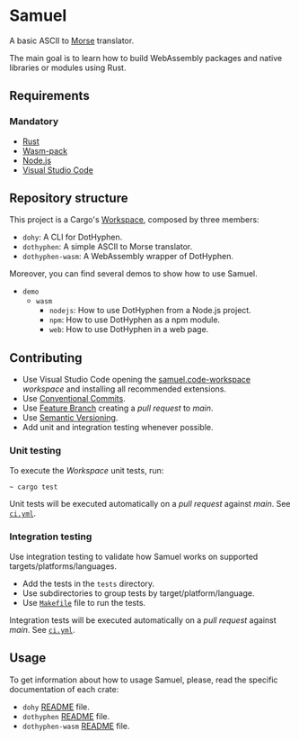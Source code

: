 # Samuel

A basic ASCII to [Morse](https://en.wikipedia.org/wiki/Morse_code) translator.

The main goal is to learn how to build WebAssembly packages and native libraries or modules using Rust.

## Requirements

### Mandatory

* [Rust](https://rustup.rs/)
* [Wasm-pack](https://rustwasm.github.io/wasm-pack/installer/)
* [Node.js](https://nodejs.org)
* [Visual Studio Code](https://code.visualstudio.com/)

## Repository structure

This project is a Cargo's [Workspace](https://doc.rust-lang.org/cargo/reference/workspaces.html), composed by three members:

* `dohy`: A CLI for DotHyphen.
* `dothyphen`: A simple ASCII to Morse translator.
* `dothyphen-wasm`: A WebAssembly wrapper of DotHyphen.

Moreover, you can find several demos to show how to use Samuel.

* `demo`
  * `wasm`
    * `nodejs`: How to use DotHyphen from a Node.js project.
    * `npm`: How to use DotHyphen as a npm module.
    * `web`: How to use DotHyphen in a web page.

## Contributing

* Use Visual Studio Code opening the [samuel.code-workspace](./samuel.code-workspace) _workspace_ and installing all recommended extensions.
* Use [Conventional Commits](https://www.conventionalcommits.org).
* Use [Feature Branch](https://www.atlassian.com/git/tutorials/comparing-workflows/feature-branch-workflow) creating a _pull request_ to _main_.
* Use [Semantic Versioning](https://semver.org/).
* Add unit and integration testing whenever possible.

### Unit testing

To execute the _Workspace_ unit tests, run:

```bash
~ cargo test
```

Unit tests will be executed automatically on a _pull request_ against _main_. See [`ci.yml`](./.github/workflows/ci.yml).

### Integration testing

Use integration testing to validate how Samuel works on supported targets/platforms/languages.

* Add the tests in the `tests` directory.
* Use subdirectories to group tests by target/platform/language.
* Use [`Makefile`](./Makefile) file to run the tests.

Integration tests will be executed automatically on a _pull request_ against _main_. See [`ci.yml`](./.github/workflows/ci.yml).

## Usage

To get information about how to usage Samuel, please, read the specific documentation of each crate:

* `dohy` [README](./dohy/README.md) file.
* `dothyphen` [README](./dothyphen/README.md) file.
* `dothyphen-wasm` [README](./dothyphen-wasm/README.md) file.
